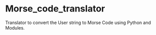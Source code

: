 # Morse_code_translator
Translator to convert the User string to Morse Code using Python and Modules.
